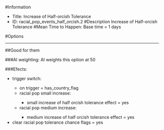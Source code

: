 #Information
 - Title: Increase of Half-orcish Tolerance
 - ID: racial_pop_events_half_orcish.2
#Description
Increase of Half-orcish Tolerance
#Mean Time to Happen:
Base time = 1 days

#Options

___
##Good for them

###AI weighting:
AI weights this option at 50


###Efects:<ul><li>trigger switch:</li><ul><li>on trigger = has_country_flag</li><li>racial pop small increase:</li><ul><li>small increase of half orcish tolerance effect = yes</li></ul><li>racial pop medium increase:</li><ul><li>medium increase of half orcish tolerance effect = yes</li></ul></ul><li>clear racial pop tolerance chance flags = yes</li></ul>
